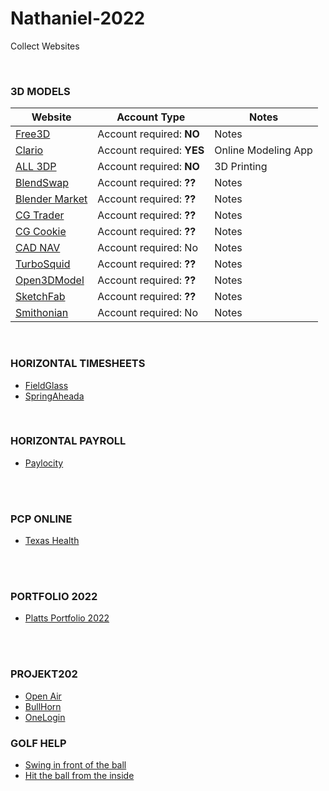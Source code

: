 # Nathaniel-2022
Collect Websites



<br>

### 3D MODELS
Website | Account Type | Notes
------------ | ------------- | -------------
[Free3D](https://free3d.com) | Account required: <b>NO</b> | Notes
[Clario](https://clara.io/) | Account required: <b>YES</b> | Online Modeling App
[ALL 3DP](https://all3dp.com/) | Account required: <b>NO</b> | 3D Printing
[BlendSwap](https://www.blendswap.com) | Account required: <b>??</b> | Notes
[Blender Market](https://blendermarket.com/) | Account required: <b>??</b> | Notes
[CG Trader](https://www.cgtrader.com) | Account required: <b>??</b> | Notes
[CG Cookie](https://cgcookie.com) | Account required: <b>??</b> | Notes
[CAD NAV](https://www.cadnav.com/3d-models/sort-16-1.html) | Account required: No | Notes
[TurboSquid](https://www.turbosquid.com) | Account required: <b>??</b> | Notes
[Open3DModel](https://open3dmodel.com) | Account required: <b>??</b> | Notes
[SketchFab](https://sketchfab.com/) | Account required: <b>??</b> | Notes
[Smithonian](https://3d.si.edu/explore) | Account required: No | Notes


<br>








### HORIZONTAL TIMESHEETS
- [FieldGlass](https://www.fieldglass.net/)
- [SpringAheada](https://horizontalintegration.springahead.com/)

<br>

### HORIZONTAL PAYROLL
- [Paylocity](https://access.paylocity.com/)


<br><br>


### PCP ONLINE
- [Texas Health](https://mychart.texashealth.org/MyChart/)


<br><br>


### PORTFOLIO 2022
- [Platts Portfolio 2022](http://nathanielplatts.com/wp-admin/)


<br><br>


### PROJEKT202
- [Open Air](https://auth.openair.com/login)
- [BullHorn](https://sl2-www.bte.bullhornstaffing.com/)
- [OneLogin](https://projekt202.onelogin.com/)


### GOLF HELP

- [Swing in front of the ball](https://www.youtube.com/watch?v=I6ZzDedxFWA&t=63s)
- [Hit the ball from the inside](https://youtu.be/lf5-CRJBi24)
